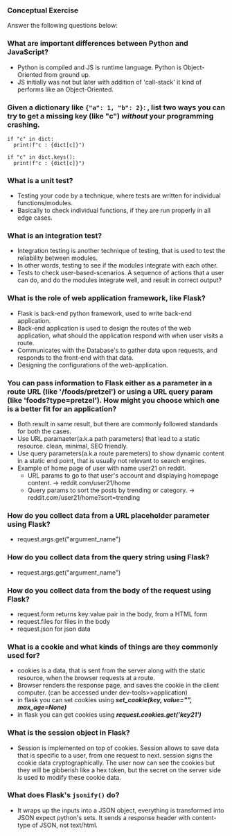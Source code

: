 ### Conceptual Exercise

Answer the following questions below:
### What are important differences between Python and JavaScript?
- Python is compiled and JS is runtime language. Python is Object-Oriented from ground up.
- JS initially was not but later with addition of 'call-stack' it kind of performs like an Object-Oriented.

### Given a dictionary like ``{"a": 1, "b": 2}``: , list two ways you can try to get a missing key (like "c") *without* your programming crashing.
```
if "c" in dict:
  print(f"c : {dict[c]}")
```
```
if "c" in dict.keys():
  print(f"c : {dict[c]}")
```

### What is a unit test?
- Testing your code by a technique, where tests are written for individual functions/modules.
- Basically to check individual functions, if they are run properly in all edge cases.


### What is an integration test?
- Integration testing is another technique of testing, that is used to test the reliability between modules.
- In other words, testing to see if the modules integrate with each other.
- Tests to check user-based-scenarios. A sequence of actions that a user can do, and do the modules integrate well, and result in correct output?


### What is the role of web application framework, like Flask?
- Flask is back-end python framework, used to write back-end application.
- Back-end application is used to design the routes of the web application, what should the application respond with when user visits a route.
- Communicates with the Database's to gather data upon requests, and responds to the front-end with that data.
- Designing the configurations of the web-application.


### You can pass information to Flask either as a parameter in a route URL (like '/foods/pretzel') or using a URL query param (like 'foods?type=pretzel'). How might you choose which one is a better fit for an application?
- Both result in same result, but there are commonly followed standards for both the cases.
- Use URL paramaeter(a.k.a path parameters) that lead to a static resource. clean, minimal, SEO friendly.
- Use query parameters(a.k.a route paremeters) to show dynamic content in a static end point, that is usually not relevant to search engines.
- Example of home page of user with name user21 on reddit.
  - URL params to go to that user's account and displaying homepage content. -> reddit.com/user21/home
  - Query params to sort the posts by trending or category. -> reddit.com/user21/home?sort=trending


### How do you collect data from a URL placeholder parameter using Flask?
- request.args.get("argument_name")


### How do you collect data from the query string using Flask?
- request.args.get("argument_name")


### How do you collect data from the body of the request using Flask?
- request.form returns key:value pair in the body, from a HTML form
- request.files for files in the body 
- request.json for json data


### What is a cookie and what kinds of things are they commonly used for?
- cookies is a data, that is sent from the server along with the static resource, when the browser requests at a route.
- Browser renders the response page, and saves the cookie in the client computer. (can be accessed under dev-tools>>application)
- in flask you can set cookies using ***set_cookie(key, value="", max_age=None)***
- in flask you can get cookies using ***request.cookies.get('key21')***


### What is the session object in Flask?
- Session is implemented on top of cookies. Session allows to save data that is specific to a user, from one request to next. session signs the cookie data cryptographically. The user now can see the cookies but they will be gibberish like a hex token, but the secret on the server side is used to modify these cookie data.


### What does Flask's `jsonify()` do?
- It wraps up the inputs into a JSON object, everything is transformed into JSON expect python's sets. It sends a response header with content-type of JSON, not text/html.
